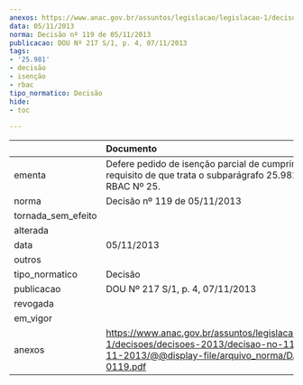 ```yaml
---
anexos: https://www.anac.gov.br/assuntos/legislacao/legislacao-1/decisoes/decisoes-2013/decisao-no-119-de-05-11-2013/@@display-file/arquivo_norma/DA2013-0119.pdf
data: 05/11/2013
norma: Decisão nº 119 de 05/11/2013
publicacao: DOU Nº 217 S/1, p. 4, 07/11/2013
tags:
- '25.981'
- decisão
- isenção
- rbac
tipo_normatico: Decisão
hide: 
- toc 
 
---
```


|                    | Documento                                                                                                                                                 |
|:-------------------|:----------------------------------------------------------------------------------------------------------------------------------------------------------|
| ementa             | Defere pedido de isenção parcial de cumprimento do requisito de que trata o subparágrafo 25.981(a)(3) do RBAC Nº 25.                                      |
| norma              | Decisão nº 119 de 05/11/2013                                                                                                                              |
| tornada_sem_efeito |                                                                                                                                                           |
| alterada           |                                                                                                                                                           |
| data               | 05/11/2013                                                                                                                                                |
| outros             |                                                                                                                                                           |
| tipo_normatico     | Decisão                                                                                                                                                   |
| publicacao         | DOU Nº 217 S/1, p. 4, 07/11/2013                                                                                                                          |
| revogada           |                                                                                                                                                           |
| em_vigor           |                                                                                                                                                           |
| anexos             | https://www.anac.gov.br/assuntos/legislacao/legislacao-1/decisoes/decisoes-2013/decisao-no-119-de-05-11-2013/@@display-file/arquivo_norma/DA2013-0119.pdf |